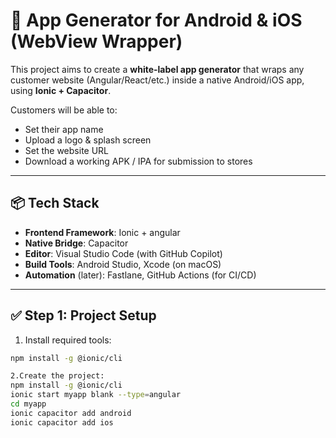 # 🔧 App Generator for Android & iOS (WebView Wrapper)

This project aims to create a **white-label app generator** that wraps any customer website (Angular/React/etc.) inside a native Android/iOS app, using **Ionic + Capacitor**.

Customers will be able to:
- Set their app name
- Upload a logo & splash screen
- Set the website URL
- Download a working APK / IPA for submission to stores

---

## 📦 Tech Stack

- **Frontend Framework**: Ionic + angular
- **Native Bridge**: Capacitor
- **Editor**: Visual Studio Code (with GitHub Copilot)
- **Build Tools**: Android Studio, Xcode (on macOS)
- **Automation** (later): Fastlane, GitHub Actions (for CI/CD)

---

## ✅ Step 1: Project Setup

1. Install required tools:

```bash
npm install -g @ionic/cli

2.Create the project:
npm install -g @ionic/cli
ionic start myapp blank --type=angular
cd myapp
ionic capacitor add android
ionic capacitor add ios


